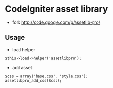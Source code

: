 # CodeIgniter asset library

* fork http://code.google.com/p/assetlib-pro/

## Usage

* load helper

<code>$this->load->helper('assetlibpro');</code>

* add asset

<pre><code>$css = array('base.css', 'style.css');
assetlibpro_add_css($css);
</code></pre>
